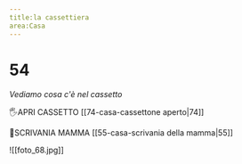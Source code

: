 ```yaml
---
title:la cassettiera
area:Casa
---
```

# 54
_Vediamo cosa c'è nel cassetto_

🖐APRI CASSETTO [[74-casa-cassettone aperto|74]]

👀SCRIVANIA MAMMA [[55-casa-scrivania della mamma|55]]

![[foto_68.jpg]]